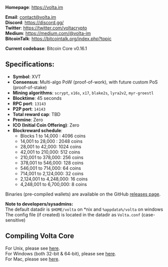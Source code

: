 **Homepage**: https://volta.im<br/>

**Email**: contact@volta.im<br/>
**Discord**: https://discord.gg/<br/>
**Twitter**: https://twitter.com/voltacrypto<br/>
**Medium**: https://medium.com/@volta-im<br/>
**BitcoinTalk**: https://bitcointalk.org/index.php?topic<br/>

**Current codebase**: Bitcoin Core v0.16.1<br/>

Specifications:
--------------

* **Symbol**: XVT
* **Consensus**: Multi-algo PoW (proof-of-work), with future custom PoS (proof-of-stake)
* **Mining algorithms**: `scrypt`, `x16s`, `x17`, `blake2s`, `lyra2v2`, `myr-groestl`
* **Blocktime**: 45 seconds
* **RPC port**: `13143`
* **P2P port**: `14143`
* **Total reward cap**: TBD
* **Premine**: Zero
* **ICO (Initial Coin Offering)**: Zero
* **Blockreward schedule**:
  * Blocks 1 to 14,000 : 4096 coins
  * 14,001 to 28,000 : 2048 coins
  * 28,001 to 42,000: 1024 coins
  * 42,001 to 210,000: 512 coins
  * 210,001 to 378,000: 256 coins
  * 378,001 to 546,000: 128 coins
  * 546,001 to 714,000: 64 coins
  * 714,001 to 2,124,000: 32 coins
  * 2,124,001 to 4,248,000: 16 coins
  * 4,248,001 to 6,700,000: 8 coins

Binaries (pre-compiled wallets) are available on the GitHub [releases page](https://github.com/volta-im/volta-core/releases/tag/stable).

**Note to developers/sysadmins:**<br/>
The default datadir is `$HOME/volta` on *nix and  `%appdata%/volta` on windows<br/>
The config file (if created) is located in the datadir as `Volta.conf` (case-sensitive)

Compiling Volta Core
----------------------
For Unix, please see [here](doc/build-unix.md).<br/>
For Windows (both 32-bit & 64-bit), please see [here](doc/build-windows.md).<br/>
For Mac, please see [here](doc/build-osx.md).<br/>
